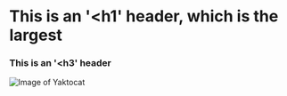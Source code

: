 # This is an '<h1' header, which is the largest
### This is an '<h3' header
![Image of Yaktocat](https://octodex.github.com/images/yaktocat.png)
